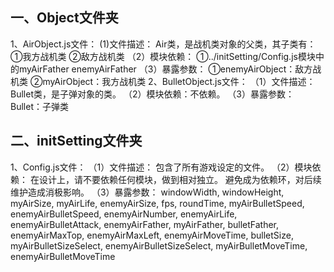 ## 一、Object文件夹
1、AirObject.js文件：
  (1)文件描述：
    Air类，是战机类对象的父类，其子类有：
      ①我方战机类
      ②敌方战机类
  （2）模块依赖：
    ①../initSetting/Config.js模块中的myAirFather enemyAirFather
  （3）暴露参数：
    ①enemyAirObject：敌方战机类
    ②myAirObject：我方战机类
2、BulletObject.js文件：
  （1）文件描述：
    Bullet类，是子弹对象的类。
  （2）模块依赖：不依赖。
  （3）暴露参数：
    Bullet：子弹类

## 二、initSetting文件夹
1、Config.js文件：
  （1）文件描述：
    包含了所有游戏设定的文件。
  （2）模块依赖：
    在设计上，请不要依赖任何模块，做到相对独立。
    避免成为依赖环，对后续维护造成消极影响。
  （3）暴露参数：
    windowWidth, windowHeight,
    myAirSize, myAirLife,
    enemyAirSize,
    fps,
    roundTime,
    myAirBulletSpeed,
    enemyAirBulletSpeed, enemyAirNumber, enemyAirLife,
    enemyAirBulletAttack,
    enemyAirFather, myAirFather, bulletFather,
    enemyAirMaxTop,
    enemyAirMaxLeft,
    enemyAirMoveTime,
    bulletSize,
    myAirBulletSizeSelect,
    enemyAirBulletSizeSelect,
    myAirBulletMoveTime,
    enemyAirBulletMoveTime